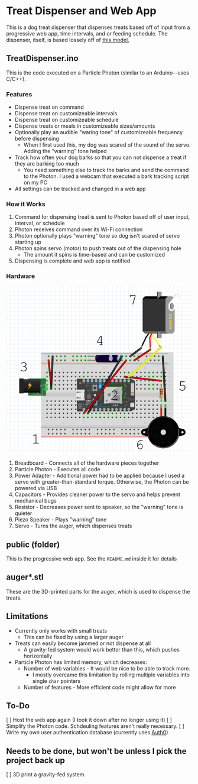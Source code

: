 # Treat Dispenser and Web App

This is a dog treat dispenser that dispenses treats based off of input from a progressive web app, time intervals, and or feeding schedule. The dispenser, itself, is based lossely off of [this model.](https://www.thingiverse.com/thing:27854)

## TreatDispenser.ino

This is the code executed on a Particle Photon (similar to an Arduino--uses C/C++).

### Features

* Dispense treat on command
* Dispense treat on customizeable intervals
* Dispense treat on customizeable schedule
* Dispense treats or meals in customizeable sizes/amounts
* Optionally play an audible "waring tone" of customizeable frequency before dispensing
  * When I first used this, my dog was scared of the sound of the servo. Adding the "warning" tone helped
* Track how often your dog barks so that you can not dispense a treat if they are barking too much
  * You need something else to track the barks and send the command to the Photon. I used a webcam that executed a bark tracking script on my PC
* All settings can be tracked and changed in a web app

### How it Works

1. Command for dispensing treat is sent to Photon based off of user input, interval, or schedule
2. Photon receives command over its Wi-Fi connection
3. Photon optionally plays "warning" tone so dog isn't scared of servo starting up
4. Photon spins servo (motor) to push treats out of the dispensing hole
    * The amount it spins is time-based and can be customized
5. Dispensing is complete and web app is notified

### Hardware

![Particle Photon Treat Dispenser](https://raw.githubusercontent.com/mdrichardson/treat-dispenser/master/treat-dispenser-photon.png)

1. Breadboard - Connects all of the hardware pieces together
2. Particle Photon - Executes all code
3. Power Adapter - Additional power had to be applied because I used a servo with greater-than-standard torque. Otherwise, the Photon can be powered via USB
4. Capacitors - Provides cleaner power to the servo and helps prevent mechanical bugs
5. Resistor - Decreases power sent to speaker, so the "warning" tone is quieter
6. Piezo Speaker - Plays "warning" tone
7. Servo - Turns the auger, which dispenses treats

## public (folder)

This is the progressive web app. See the `README.md` inside it for details

## auger*.stl

These are the 3D-printed parts for the auger, which is used to dispense the treats.

## Limitations

* Currently only works with small treats
  * This can be fixed by using a larger auger
* Treats can easily become jammed or not dispense at all
  * A gravity-fed system would work better than this, which pushes horizontally
* Particle Photon has limited memory, which decreases:
  * Number of web variables - It would be nice to be able to track more.
    * I mostly overcame this limitation by rolling multiple variables into single `char` pointers
  * Number of features - More efficient code might allow for more

## To-Do

[ ] Host the web app again (I took it down after no longer using it)
[ ] Simplify the Photon code. Schdeuling features aren't really necessary.
[ ] Write my own user authentication database (currently uses [Auth0](auth0.com))

## Needs to be done, but won't be unless I pick the project back up

[ ] 3D print a gravity-fed system